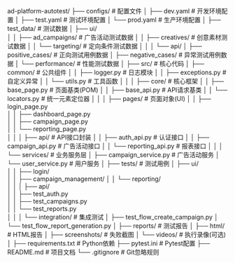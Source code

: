 ad-platform-autotest/
├── configs/                     # 配置文件
│   ├── dev.yaml                 # 开发环境配置
│   ├── test.yaml                # 测试环境配置
│   └── prod.yaml                # 生产环境配置
│
├── test_data/                   # 测试数据
│   ├── ui/                      
│   │   ├── ad_campaigns/        # 广告活动测试数据
│   │   ├── creatives/           # 创意素材测试数据
│   │   └── targeting/           # 定向条件测试数据
│   │
│   └── api/
│       ├── positive_cases/      # 正向测试用例数据
│       ├── negative_cases/      # 异常测试用例数据
│       └── performance/         # 性能测试数据
│
├── src/                         # 核心代码
│   ├── common/                  # 公共组件
│   │   ├── logger.py            # 日志模块
│   │   ├── exceptions.py        # 自定义异常
│   │   └── utils.py             # 工具函数
│   │
│   ├── core/                    # 核心框架
│   │   ├── base_page.py         # 页面基类(POM)
│   │   ├── base_api.py          # API请求基类
│   │   └── locators.py          # 统一元素定位器
│   │
│   ├── pages/                   # 页面对象(UI)
│   │   ├── login_page.py        
│   │   ├── dashboard_page.py    
│   │   ├── campaign_page.py     
│   │   └── reporting_page.py    
│   │
│   ├── api/                     # API接口封装
│   │   ├── auth_api.py          # 认证接口
│   │   ├── campaign_api.py      # 广告活动接口
│   │   └── reporting_api.py     # 报表接口
│   │
│   └── services/                # 业务服务层
│       ├── campaign_service.py  # 广告活动服务
│       └── user_service.py      # 用户服务
│
├── tests/                       # 测试用例
│   ├── ui/                      
│   │   ├── login/               
│   │   ├── campaign_management/ 
│   │   └── reporting/           
│   │
│   ├── api/                     
│   │   ├── test_auth.py         
│   │   ├── test_campaigns.py    
│   │   └── test_reports.py      
│   │
│   └── integration/             # 集成测试
│       ├── test_flow_create_campaign.py
│       └── test_flow_report_generation.py
│
├── reports/                     # 测试报告
│   ├── html/                    # HTML报告
│   ├── screenshots/             # 失败截图
│   └── videos/                  # 执行录像(可选)
│
├── requirements.txt             # Python依赖
├── pytest.ini                  # Pytest配置
├── README.md                   # 项目文档
└── .gitignore                  # Git忽略规则